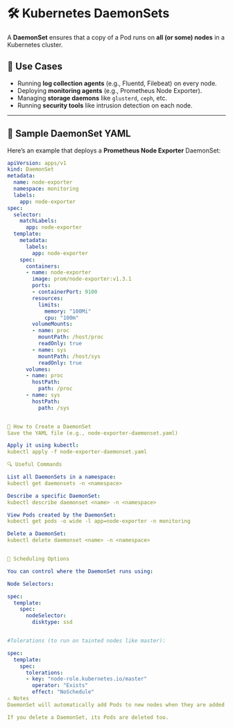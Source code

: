 # 🛠️ Kubernetes DaemonSets

A **DaemonSet** ensures that a copy of a Pod runs on **all (or some) nodes** in a Kubernetes cluster.

## 📌 Use Cases

- Running **log collection agents** (e.g., Fluentd, Filebeat) on every node.
- Deploying **monitoring agents** (e.g., Prometheus Node Exporter).
- Managing **storage daemons** like `glusterd`, `ceph`, etc.
- Running **security tools** like intrusion detection on each node.

---

## 📄 Sample DaemonSet YAML

Here’s an example that deploys a **Prometheus Node Exporter** DaemonSet:

```yaml
apiVersion: apps/v1
kind: DaemonSet
metadata:
  name: node-exporter
  namespace: monitoring
  labels:
    app: node-exporter
spec:
  selector:
    matchLabels:
      app: node-exporter
  template:
    metadata:
      labels:
        app: node-exporter
    spec:
      containers:
      - name: node-exporter
        image: prom/node-exporter:v1.3.1
        ports:
        - containerPort: 9100
        resources:
          limits:
            memory: "100Mi"
            cpu: "100m"
        volumeMounts:
        - name: proc
          mountPath: /host/proc
          readOnly: true
        - name: sys
          mountPath: /host/sys
          readOnly: true
      volumes:
      - name: proc
        hostPath:
          path: /proc
      - name: sys
        hostPath:
          path: /sys


🔧 How to Create a DaemonSet
Save the YAML file (e.g., node-exporter-daemonset.yaml)

Apply it using kubectl:
kubectl apply -f node-exporter-daemonset.yaml

🔍 Useful Commands

List all DaemonSets in a namespace:
kubectl get daemonsets -n <namespace>

Describe a specific DaemonSet:
kubectl describe daemonset <name> -n <namespace>

View Pods created by the DaemonSet:
kubectl get pods -o wide -l app=node-exporter -n monitoring

Delete a DaemonSet:
kubectl delete daemonset <name> -n <namespace>


🎯 Scheduling Options

You can control where the DaemonSet runs using:

Node Selectors:

spec:
  template:
    spec:
      nodeSelector:
        disktype: ssd


#Tolerations (to run on tainted nodes like master):

spec:
  template:
    spec:
      tolerations:
      - key: "node-role.kubernetes.io/master"
        operator: "Exists"
        effect: "NoSchedule"
⚠️ Notes
DaemonSet will automatically add Pods to new nodes when they are added to the cluster.

If you delete a DaemonSet, its Pods are deleted too.